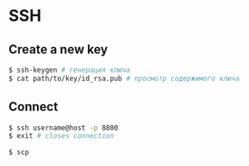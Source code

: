 # SSH

## Create a new key
```bash
$ ssh-keygen # генерация ключа
$ cat path/to/key/id_rsa.pub # просмотр содержимого ключа
```

## Connect
```bash
$ ssh username@host -p 8800
$ exit # closes connection
```

```bash
$ scp
```
